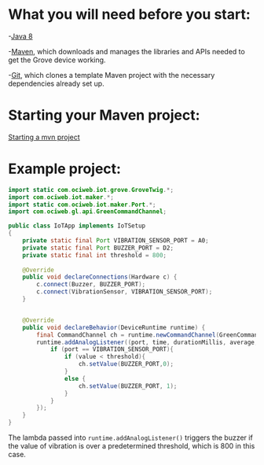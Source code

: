# What you will need before you start:
-[Java 8](https://docs.oracle.com/javase/8/docs/technotes/guides/install/install_overview.html) 

-[Maven](https://maven.apache.org/install.html), which downloads and manages the libraries and APIs needed to get the Grove device working.

-[Git](https://git-scm.com/), which clones a template Maven project with the necessary dependencies already set up.

# Starting your Maven project: 
[Starting a mvn project](https://github.com/oci-pronghorn/FogLight-Examples/blob/master/README.md)

# Example project:
```java
import static com.ociweb.iot.grove.GroveTwig.*;
import com.ociweb.iot.maker.*;
import static com.ociweb.iot.maker.Port.*;
import com.ociweb.gl.api.GreenCommandChannel;

public class IoTApp implements IoTSetup
{
	private static final Port VIBRATION_SENSOR_PORT = A0;
	private static final Port BUZZER_PORT = D2;
	private static final int threshold = 800;
	
	@Override
	public void declareConnections(Hardware c) {
		c.connect(Buzzer, BUZZER_PORT);
		c.connect(VibrationSensor, VIBRATION_SENSOR_PORT);
	}


	@Override
	public void declareBehavior(DeviceRuntime runtime) {
		final CommandChannel ch = runtime.newCommandChannel(GreenCommandChannel.DYNAMIC_MESSAGING);
		runtime.addAnalogListener((port, time, durationMillis, average, value)->{
			if (port == VIBRATION_SENSOR_PORT){
				if (value < threshold){
					ch.setValue(BUZZER_PORT,0);
				}
				else {
					ch.setValue(BUZZER_PORT, 1);
				}		
			}
		});
	}
}
```
The lambda passed into ```runtime.addAnalogListener()``` triggers the buzzer if the value of vibration is over a predetermined threshold, which is 800 in this case. 
